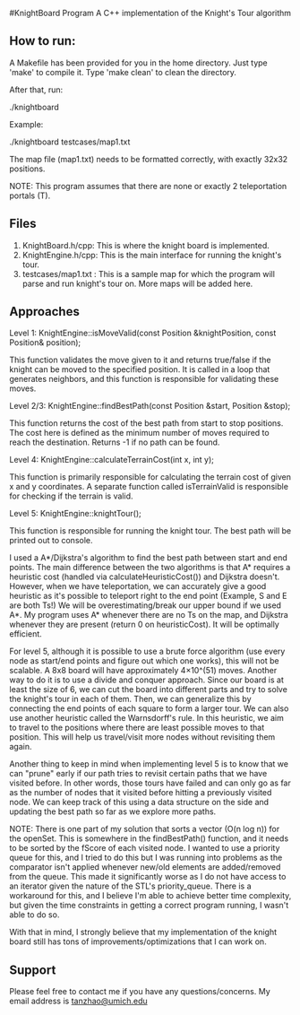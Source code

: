#KnightBoard Program
A C++ implementation of the Knight's Tour algorithm

How to run:
----------
A Makefile has been provided for you in the home directory. Just type 'make'
to compile it. Type 'make clean' to clean the directory.

After that, run:

./knightboard <map file>

Example:

./knightboard testcases/map1.txt

The map file (map1.txt) needs to be formatted correctly, with exactly 32x32 positions.

NOTE: This program assumes that there are none or exactly 2 teleportation portals (T).

Files
-----
1. KnightBoard.h/cpp: This is where the knight board is implemented.
2. KnightEngine.h/cpp: This is the main interface for running the knight's tour.
3. testcases/map1.txt : This is a sample map for which the program will parse and
						run knight's tour on. More maps will be added here.


Approaches
-----------
Level 1: KnightEngine::isMoveValid(const Position &knightPosition, const Position& position);

This function validates the move given to it and returns true/false if the knight can be moved
to the specified position. It is called in a loop that generates neighbors, and this function
is responsible for validating these moves.

Level 2/3: KnightEngine::findBestPath(const Position &start, Position &stop);

This function returns the cost of the best path from start to stop positions. The cost here is
defined as the minimum number of moves required to reach the destination. Returns -1 if no path
can be found.

Level 4: KnightEngine::calculateTerrainCost(int x, int y);

This function is primarily responsible for calculating the terrain cost of given x and y coordinates.
A separate function called isTerrainValid is responsible for checking if the terrain is valid.

Level 5: KnightEngine::knightTour();

This function is responsible for running the knight tour. The best path will be printed out to console.

I used a A*/Dijkstra's algorithm to find the best path between start and end points. The main difference
between the two algorithms is that A* requires a heuristic cost (handled via calculateHeuristicCost()) and
Dijkstra doesn't. However, when we have teleportation, we can accurately give a good heuristic as it's
possible to teleport right to the end point (Example, S and E are both Ts!) We will be overestimating/break
our upper bound if we used A*. My program uses A* whenever there are no Ts on the map, and Dijkstra whenever they are present (return 0 on heuristicCost). It will be optimally efficient.

For level 5, although it is possible to use a brute force algorithm (use every node as start/end points and figure out which one works), this will not be scalable.  A 8x8 board will have approximately 4×10^(51)
moves. Another way to do it is to use a divide and conquer approach. Since our board is at least the size of 6, we can cut the board into different parts and try to solve the knight's tour in each of them. Then, we can generalize this by connecting the end points of each square to form a larger tour. We can also use
another heuristic called the Warnsdorff's rule. In this heuristic, we aim to travel to the positions where
there are least possible moves to that position. This will help us travel/visit more nodes without revisiting them again.

Another thing to keep in mind when implementing level 5 is to know that we can "prune" early if our path tries to revisit certain paths that we have visited before. In other words, those tours have failed and can only go as far as the number of nodes that it visited before hitting a previously visited node. We can keep track of this using a data structure on the side and updating the best path so far as we explore more paths.

NOTE: There is one part of my solution that sorts a vector (O(n log n)) for the openSet. This is somewhere
in the findBestPath() function, and it needs to be sorted by the fScore of each visited node. I wanted to use a priority queue for this, and I tried to do this but I was running into problems as the comparator isn't applied whenever new/old elements are added/removed from the queue. This made it significantly worse as I
do not have access to an iterator given the nature of the STL's priority_queue. There is a workaround for this, and I believe I'm able to achieve better time complexity, but given the time constraints in getting a correct program running, I wasn't able to do so.

With that in mind, I strongly believe that my implementation of the knight board still has tons of improvements/optimizations that I can work on.

Support
-------
Please feel free to contact me if you have any questions/concerns. My email address is tanzhao@umich.edu
